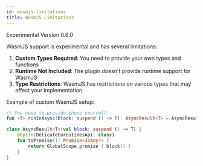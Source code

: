 ```yaml
---
id: wasmjs-limitations
title: WasmJS Limitations
---
```


<span className="badge badge--primary">Experimental</span>
<span className="badge badge--secondary">Version 0.6.0</span>

WasmJS support is experimental and has several limitations:

1. **Custom Types Required**: You need to provide your own types and functions
2. **Runtime Not Included**: The plugin doesn't provide runtime support for WasmJS
3. **Type Restrictions**: WasmJS has restrictions on various types that may affect your implementation

Example of custom WasmJS setup:

```kotlin
// You need to provide these yourself
fun <T> runInAsync(block: suspend () -> T): AsyncResult<T> = AsyncResult(block)

class AsyncResult<T>(val block: suspend () -> T) {
    @OptIn(DelicateCoroutinesApi::class)
    fun toPromise(): Promise<JsAny?> {
        return GlobalScope.promise { block() }
    }
}
```
